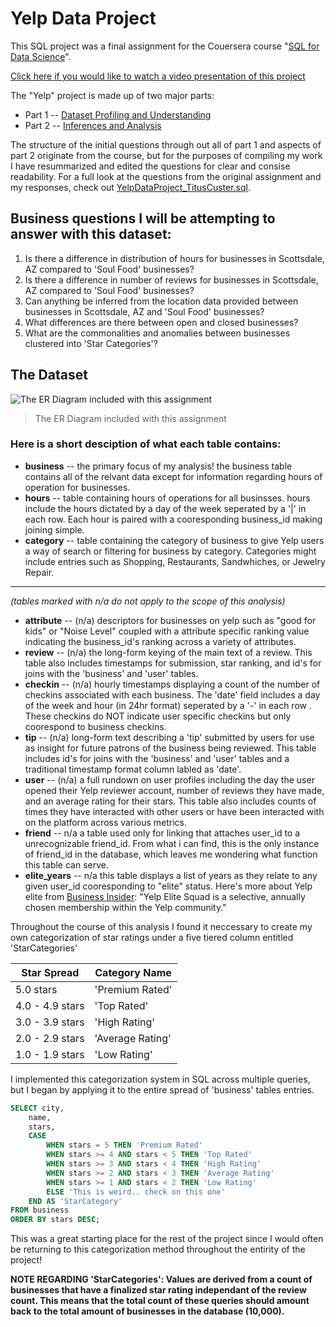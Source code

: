 # Yelp Data Project

This SQL project was a final assignment for the Couersera course "[SQL for Data Science](https://www.coursera.org/account/accomplishments/verify/K93FFFBPQ9AC)". 

[Click here if you would like to watch a video presentation of this project](https://www.youtube.com/watch?v=HH_HXlmfODg)

The "Yelp" project is made up of two major parts:
+ Part 1 -- [Dataset Profiling and Understanding](https://github.com/tituslcuster/yelp_data_project/blob/main/YelpDataProjectpt1.md)
+ Part 2 -- [Inferences and Analysis](https://github.com/tituslcuster/yelp_data_project/blob/main/YelpDataProjectpt2.md)

The structure of the initial questions through out all of part 1 and aspects of part 2 originate from the course, but for the purposes of compiling my work I have resummarized and edited the questions for clear and consise readability. For a full look at the questions from the original assignment and my responses, check out [YelpDataProject_TitusCuster.sql](https://github.com/tituslcuster/SQL/blob/main/YelpDataProject_TitusCuster.sql).

## Business questions I will be attempting to answer with this dataset:
1. Is there a difference in distribution of hours for businesses in Scottsdale, AZ compared to 'Soul Food' businesses?
2. Is there a difference in number of reviews for businesses in Scottsdale, AZ compared to 'Soul Food' businesses?
3. Can anything be inferred from the location data provided between businesses in Scottsdale, AZ and 'Soul Food' businesses?
4. What differences are there between open and closed businesses?
5. What are the commonalities and anomalies between businesses clustered into 'Star Categories'?

## The Dataset
![The ER Diagram included with this assignment](https://i.imgur.com/2y8nPne.png)
> The ER Diagram included with this assignment

### Here is a short desciption of what each table contains:
+ **business** -- the primary focus of my analysis! the business table contains all of the relvant data except for information regarding hours of operation for businesses.
+ **hours** -- table containing hours of operations for all businsses. hours include the hours dictated by a day of the week seperated by a '|' in each row. Each hour is paired with a cooresponding business_id making joining simple.
+ **category** -- table containing the category of business to give Yelp users a way of search or filtering for business by category. Categories might include entries such as Shopping, Restaurants, Sandwhiches, or Jewelry Repair.

-------
*(tables marked with n/a do not apply to the scope of this analysis)*

+ **attribute** -- (n/a) descriptors for businesses on yelp such as "good for kids" or "Noise Level" coupled with a attribute specific ranking value indicating the business_id's ranking across a variety of attributes.
+ **review** -- (n/a) the long-form keying of the main text of a review. This table also includes timestamps for submission, star ranking, and id's for joins with the 'business' and 'user' tables.
+ **checkin** -- (n/a) hourly timestamps displaying a count of the number of checkins associated with each business. The 'date' field includes a day of the week and hour (in 24hr format) seperated by a '-' in each row . These checkins do NOT indicate user specific checkins but only coorespond to business checkins.
+ **tip** -- (n/a) long-form text describing a 'tip' submitted by users for use as insight for future patrons of the business being reviewed. This table includes id's for joins with the 'business' and 'user' tables and a traditional timestamp format column labled as 'date'.
+ **user** -- (n/a) a full rundown on user profiles including the day the user opened their Yelp reviewer account, number of reviews they have made, and an average rating for their stars. This table also includes counts of times they have interacted with other users or have been interacted with on the platform across various metrics.
+ **friend** -- n/a a table used only for linking that attaches user_id to a unrecognizable friend_id. From what i can find, this is the only instance of friend_id in the database, which leaves me wondering what function this table can serve.
+ **elite_years** -- n/a this table displays a list of years as they relate to any given user_id cooresponding to "elite" status. Here's more about Yelp elite from [Business Insider](https://www.businessinsider.com/guides/tech/how-to-become-yelp-elite?op=1): "Yelp Elite Squad is a selective, annually chosen membership within the Yelp community."




<!--
The following is a test and is currently commented out:

column name|column name|
-----------|-----------|
element    |      value|
element    |      value|
element    |      value|
-->

Throughout the course of this analysis I found it neccessary to create my own categorization of star ratings under a five tiered column entitled 'StarCategories'
<!--
```
5.0 stars = 'Premium Rated'
4.0 - 4.9 stars = 'Top Rated'
3.0 - 3.9 stars = 'High Rating'
2.0 - 2.9 stars = 'Average Rating'
1.0 - 1.9 stars = 'Low Rating'
```
-->
**Star Spread** |**Category Name**    |
----------------|---------------------|
5.0 stars       |      'Premium Rated'|
4.0 - 4.9 stars |          'Top Rated'|
3.0 - 3.9 stars |        'High Rating'|
2.0 - 2.9 stars |     'Average Rating'|
1.0 - 1.9 stars |         'Low Rating'|


I implemented this categorization system in SQL across multiple queries, but I began by applying it to the entire spread of 'business' tables entries.
```sql
SELECT city,
	name,
	stars,
	CASE
        WHEN stars = 5 THEN 'Premium Rated'
        WHEN stars >= 4 AND stars < 5 THEN 'Top Rated'
        WHEN stars >= 3 AND stars < 4 THEN 'High Rating'
        WHEN stars >= 2 AND stars < 3 THEN 'Average Rating'
        WHEN stars >= 1 AND stars < 2 THEN 'Low Rating'
        ELSE 'This is weird.. check on this one'
    END AS 'StarCategory'
FROM business
ORDER BY stars DESC;
```

This was a great starting place for the rest of the project since I would often be returning to this categorization method throughout the entirity of the project!

**NOTE REGARDING 'StarCategories': Values are derived from a count of businesses that have a finalized star rating independant of the review count. This means that the total count of these queries should amount back to the total amount of businesses in the database (10,000).**
